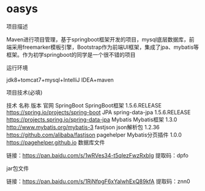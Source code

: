 # oasys
项目描述

Maven进行项目管理，基于springboot框架开发的项目，mysql底层数据库，前端采用freemarker模板引擎，Bootstrap作为前端UI框架，集成了jpa、mybatis等框架。作为初学springboot的同学是一个很不错的项目

运行环境

jdk8+tomcat7+mysql+IntelliJ IDEA+maven

项目技术(必填)

技术	名称	版本	官网
SpringBoot	SpringBoot框架	1.5.6.RELEASE	https://spring.io/projects/spring-boot
JPA	spring-data-jpa	1.5.6.RELEASE	https://projects.spring.io/spring-data-jpa
Mybatis	Mybatis框架	1.3.0	http://www.mybatis.org/mybatis-3
fastjson	json解析包	1.2.36	https://github.com/alibaba/fastjson
pagehelper	Mybatis分页插件	1.0.0	https://pagehelper.github.io
数据库文件

链接：https://pan.baidu.com/s/1wRVes34-t5qlezFwzRxbIg
提取码：dpfo

jar包文件

链接：https://pan.baidu.com/s/1RjNfpgF6xYaIwhExQ89kfA
提取码：znn0
